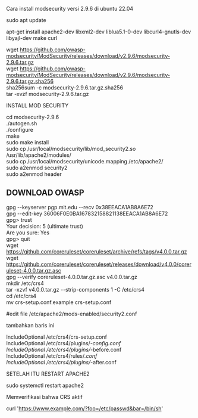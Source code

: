 Cara install modsecurity versi 2.9.6 di ubuntu 22.04

sudo apt update

apt-get install apache2-dev libxml2-dev liblua5.1-0-dev libcurl4-gnutls-dev libyajl-dev make curl 
    
wget https://github.com/owasp-modsecurity/ModSecurity/releases/download/v2.9.6/modsecurity-2.9.6.tar.gz \
wget https://github.com/owasp-modsecurity/ModSecurity/releases/download/v2.9.6/modsecurity-2.9.6.tar.gz.sha256 \
sha256sum -c modsecurity-2.9.6.tar.gz.sha256 \
tar -xvzf modsecurity-2.9.6.tar.gz 

INSTALL MOD SECURITY 

cd modsecurity-2.9.6 \
./autogen.sh  \
./configure \
make \
sudo make install  \
sudo cp /usr/local/modsecurity/lib/mod_security2.so /usr/lib/apache2/modules/  \
sudo cp /usr/local/modsecurity/unicode.mapping /etc/apache2/ \
sudo a2enmod security2  \
sudo a2enmod header 

## DOWNLOAD OWASP 

gpg --keyserver pgp.mit.edu --recv 0x38EEACA1AB8A6E72  \
gpg --edit-key 36006F0E0BA167832158821138EEACA1AB8A6E72  \
gpg> trust \
Your decision: 5 (ultimate trust)  \
Are you sure: Yes  \
gpg> quit \
wget https://github.com/coreruleset/coreruleset/archive/refs/tags/v4.0.0.tar.gz \
wget https://github.com/coreruleset/coreruleset/releases/download/v4.0.0/coreruleset-4.0.0.tar.gz.asc \
gpg --verify coreruleset-4.0.0.tar.gz.asc v4.0.0.tar.gz \
mkdir /etc/crs4  \
tar -xzvf v4.0.0.tar.gz --strip-components 1 -C /etc/crs4  \
cd /etc/crs4 \
mv crs-setup.conf.example crs-setup.conf 

#edit file /etc/apache2/mods-enabled/security2.conf

tambahkan baris ini 

IncludeOptional /etc/crs4/crs-setup.conf  \
IncludeOptional /etc/crs4/plugins/*-config.conf  \
IncludeOptional /etc/crs4/plugins/*-before.conf  \
IncludeOptional /etc/crs4/rules/*.conf \
IncludeOptional /etc/crs4/plugins/*-after.conf  

SETELAH ITU RESTART APACHE2 

sudo systemctl restart apache2  

Memverifikasi bahwa CRS aktif

curl 'https://www.example.com/?foo=/etc/passwd&bar=/bin/sh'
